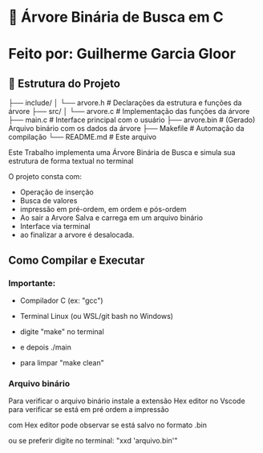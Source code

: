 # 🌲 Árvore Binária de Busca em C

# Feito por: Guilherme Garcia Gloor

## 📁 Estrutura do Projeto

├── include/
│ └── arvore.h # Declarações da estrutura e funções da árvore
├── src/
│ └── arvore.c # Implementação das funções da árvore
├── main.c # Interface principal com o usuário
├── arvore.bin # (Gerado) Arquivo binário com os dados da árvore
├── Makefile # Automação da compilação
└── README.md # Este arquivo

Este Trabalho implementa uma Árvore Binária de Busca e simula sua estrutura de forma textual no terminal

O projeto consta com: 

- Operação de inserção 
- Busca de valores
- impressão em pré-ordem, em ordem e pós-ordem
- Ao sair a Arvore Salva e carrega em um arquivo binário 
- Interface via terminal
- ao finalizar a arvore é desalocada.

## Como Compilar e Executar

### Importante: 
- Compilador C (ex: "gcc")
- Terminal Linux (ou WSL/git bash no Windows)


- digite "make" no terminal
- e depois ./main
- para limpar "make clean"

### Arquivo binário 

Para verificar o arquivo binário instale a extensão Hex editor no Vscode para verificar se está em pré ordem a impressão

com Hex editor pode observar se está salvo no formato .bin

ou se preferir digite no terminal: "xxd 'arquivo.bin'"